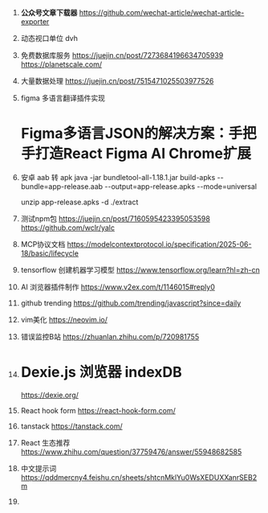 1. **公众号文章下载器**
   https://github.com/wechat-article/wechat-article-exporter
2. 动态视口单位 dvh
3. 免费数据库服务
   https://juejin.cn/post/7273684196634705939
   https://planetscale.com/
4. 大量数据处理
   https://juejin.cn/post/7515471025503977526
5. figma 多语言翻译插件实现
   # Figma多语言JSON的解决方案：手把手打造React Figma AI Chrome扩展[](https://juejin.cn/user/1170301184384622/posts)
6. 安卓 aab 转 apk
   java -jar bundletool-all-1.18.1.jar build-apks --bundle=app-release.aab --output=app-release.apks --mode=universal
   
   unzip app-release.apks -d ./extract
7. 测试npm包
   https://juejin.cn/post/7160595423395053598
   https://github.com/wclr/yalc
8. MCP协议文档
   https://modelcontextprotocol.io/specification/2025-06-18/basic/lifecycle
9. tensorflow 创建机器学习模型
   https://www.tensorflow.org/learn?hl=zh-cn
10. AI 浏览器插件制作
    https://www.v2ex.com/t/1146015#reply0
11. github trending
    https://github.com/trending/javascript?since=daily
12. vim美化
    https://neovim.io/
13. 错误监控B站
    https://zhuanlan.zhihu.com/p/720981755
14. # Dexie.js 浏览器 indexDB
    https://dexie.org/
15. React hook form
    https://react-hook-form.com/
16. tanstack 
    https://tanstack.com/
17. React 生态推荐
    https://www.zhihu.com/question/37759476/answer/55948682585
18. 中文提示词
    https://qddmercny4.feishu.cn/sheets/shtcnMklYu0WsXEDUXXanrSEB2m
19. 
